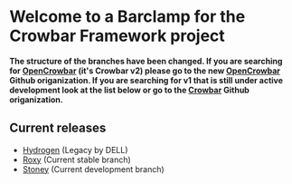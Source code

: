 # Welcome to a Barclamp for the Crowbar Framework project

**The structure of the branches have been changed. If you are searching for
[OpenCrowbar](https://github.com/OpenCrowbar) (it's Crowbar v2) please go to
the new [OpenCrowbar](https://github.com/OpenCrowbar) Github origanization.
If you are searching for v1 that is still under active development look at
the list below or go to the [Crowbar](https://github.com/Crowbar) Github
origanization.**


## Current releases

* [Hydrogen](https://github.com/crowbar/barclamp-rabbitmq/tree/release/hydrogen/master) (Legacy by DELL)
* [Roxy](https://github.com/crowbar/barclamp-rabbitmq/tree/release/roxy/master) (Current stable branch)
* [Stoney](https://github.com/crowbar/barclamp-rabbitmq/tree/release/stoney/master) (Current development branch)
